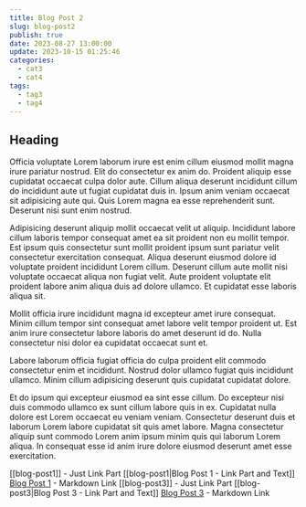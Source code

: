 ```yaml
---
title: Blog Post 2
slug: blog-post2
publish: true
date: 2023-08-27 13:00:00
update: 2023-10-15 01:25:46
categories:
  - cat3
  - cat4
tags:
  - tag3
  - tag4
---
```


## Heading

Officia voluptate Lorem laborum irure est enim cillum eiusmod mollit magna irure pariatur nostrud. Elit do consectetur ex anim do. Proident aliquip esse cupidatat occaecat culpa dolor aute. Cillum aliqua deserunt incididunt cillum do incididunt aute ut fugiat cupidatat duis in. Ipsum anim veniam occaecat sit adipisicing aute qui. Quis Lorem magna ea esse reprehenderit sunt. Deserunt nisi sunt enim nostrud.

Adipisicing deserunt aliquip mollit occaecat velit ut aliquip. Incididunt labore cillum laboris tempor consequat amet ea sit proident non eu mollit tempor. Est ipsum quis consectetur sunt mollit proident ipsum sunt pariatur velit consectetur exercitation consequat. Aliqua deserunt eiusmod dolore id voluptate proident incididunt Lorem cillum. Deserunt cillum aute mollit nisi voluptate occaecat aliqua non fugiat velit. Aute proident voluptate elit proident labore anim aliqua duis ad dolore ullamco. Et cupidatat esse laboris aliqua sit.

Mollit officia irure incididunt magna id excepteur amet irure consequat. Minim cillum tempor sint consequat amet labore velit tempor proident ut. Est anim irure consectetur labore laboris do amet deserunt id do. Nulla consectetur nisi dolor ea cupidatat occaecat sunt et.

Labore laborum officia fugiat officia do culpa proident elit commodo consectetur enim et incididunt. Nostrud dolor ullamco fugiat quis incididunt ullamco. Minim cillum adipisicing deserunt quis cupidatat cupidatat dolore.

Et do ipsum qui excepteur eiusmod ea sint esse cillum. Do excepteur nisi duis commodo ullamco ex sunt cillum labore quis in ex. Cupidatat nulla dolore est Lorem occaecat eu veniam veniam. Consectetur deserunt duis et laborum Lorem labore cupidatat sit quis amet labore. Magna consectetur aliquip sunt commodo Lorem anim ipsum minim quis qui laborum Lorem aliqua. In consequat esse id anim irure dolore eiusmod deserunt amet esse exercitation.

[[blog-post1]] - Just Link Part
[[blog-post1|Blog Post 1 - Link Part and Text]]
[Blog Post 1](blog-post2.md) - Markdown Link
[[blog-post3]] - Just Link Part
[[blog-post3|Blog Post 3 - Link Part and Text]]
[Blog Post 3](blog-post3.md) - Markdown Link
